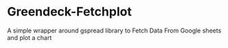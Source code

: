 # Greendeck-Fetchplot
A simple wrapper around gspread library to Fetch Data From Google sheets and plot a chart
